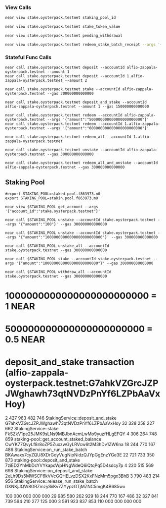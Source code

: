 ### View Calls
```bash
near view stake.oysterpack.testnet staking_pool_id

near view stake.oysterpack.testnet stake_token_value

near view stake.oysterpack.testnet pending_withdrawal

near view stake.oysterpack.testnet redeem_stake_batch_receipt --args '{"batch_id":"3"}'
```

### Stateful Func Calls
```shell
near call stake.oysterpack.testnet deposit --accountId alfio-zappala-oysterpack.testnet --amount 1
near call stake.oysterpack.testnet deposit --accountId 1.alfio-zappala-oysterpack.testnet --amount 2

near call stake.oysterpack.testnet stake --accountId alfio-zappala-oysterpack.testnet --gas 300000000000000

near call stake.oysterpack.testnet deposit_and_stake --accountId alfio-zappala-oysterpack.testnet --amount 1 --gas 150000000000000

near call stake.oysterpack.testnet redeem --accountId alfio-zappala-oysterpack.testnet --args '{"amount":"500000000000000000000000"}'
near call stake.oysterpack.testnet redeem --accountId 1.alfio-zappala-oysterpack.testnet --args '{"amount":"600000000000000000000000"}'

near call stake.oysterpack.testnet redeem_all --accountId 1.alfio-zappala-oysterpack.testnet

near call stake.oysterpack.testnet unstake --accountId alfio-zappala-oysterpack.testnet --gas 300000000000000

near call stake.oysterpack.testnet redeem_all_and_unstake --accountId alfio-zappala-oysterpack.testnet --gas 300000000000000
```

## Staking Pool
```shell
#export STAKING_POOL=staked.pool.f863973.m0
export STAKING_POOL=stakin.pool.f863973.m0

near view $STAKING_POOL get_account --args '{"account_id":"stake.oysterpack.testnet"}'

near call $STAKING_POOL unstake --accountId stake.oysterpack.testnet --args '{"amount":"100"}' --gas 300000000000000

near call $STAKING_POOL unstake --accountId stake.oysterpack.testnet --args '{"amount":"10000000000000000000000000"}' --gas 300000000000000

near call $STAKING_POOL unstake_all --accountId stake.oysterpack.testnet --gas 300000000000000

near call $STAKING_POOL stake --accountId stake.oysterpack.testnet --args '{"amount":"1000000000000000000000000"}' --gas 300000000000000

near call $STAKING_POOL withdraw_all --accountId stake.oysterpack.testnet --gas 300000000000000
```

# 1000000000000000000000000     = 1 NEAR
#  500000000000000000000000     = 0.5 NEAR

# deposit_and_stake transaction (alfio-zappala-oysterpack.testnet:G7ahkVZGrcJZPJWghawh73qtNVDzPnYf6LZPbAaVxHoy)
  2 427 963 482 746        StakingService::deposit_and_stake         G7ahkVZGrcJZPJWghawh73qtNVDzPnYf6LZPbAaVxHoy
 32 328 258 227 662        StakingService::stake                     FkSZkV1pe25JMK9sLNs9MBJbnAcmLwMo9yuzfHLgEFQY
  4 306 264 748 859        staking-pool::get_account_staked_balance  CwYK77QvyLf8r8oZP5ZuxzwGyLRVcw6t2M3hDv1ZW6na 
 18 244 770 167 486        StakingService:on_run_stake_batch         BKAwaxs7cyZQU8XDrGdyVugNipNidzQJYpGgEnzYGe3E
 22 721 733 350 873        staking-pool::deposit_and_stake           7ziED2YhMbDcYVYkapcWpHNgWdeQ6iQtqPq5D4sdcy7p
  4 220 515 569 698        StakingService::on_deposit_and_stake      2eLh9Ds5MWSCF6kVVcGQHELvzDSX2KxFNzMm5pgx3BhB
  3 790 483 214 956        StakingService::release_run_stake_batch   DXNKjJQW8GRZmzySiiKv7ZYypzGTjMZNC5mgK4B685wx

100 000 000 000 000 
 29 985 580 262 929
 18 244 770 167 486
 32 327 841 739 594
    210 277 125 000
  3 591 923 837 853
110 000 000 000 000